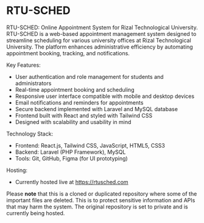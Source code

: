 # RTU-SCHED

RTU-SCHED: Online Appointment System for Rizal Technological University. RTU-SCHED is a web-based appointment management system designed to streamline scheduling for various university offices at Rizal Technological University. The platform enhances administrative efficiency by automating appointment booking, tracking, and notifications.

Key Features:
- User authentication and role management for students and administrators
- Real-time appointment booking and scheduling
- Responsive user interface compatible with mobile and desktop devices
- Email notifications and reminders for appointments
- Secure backend implemented with Laravel and MySQL database
- Frontend built with React and styled with Tailwind CSS
- Designed with scalability and usability in mind

Technology Stack:
- Frontend: React.js, Tailwind CSS, JavaScript, HTML5, CSS3
- Backend: Laravel (PHP Framework), MySQL
- Tools: Git, GitHub, Figma (for UI prototyping)

Hosting: 
- Currently hosted live at https://rtusched.com

Please **note** that this is a cloned or duplicated repository where some of the important files are deleted. This is to protect sensitive information and APIs that may harm the system. The original repository is set to private and is currently being hosted.
